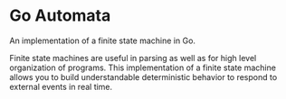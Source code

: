 
# Go Automata

An implementation of a finite state machine in Go.  

Finite state machines are useful in parsing as well as for high level
organization of programs. This implementation of a finite state machine
allows you to build understandable deterministic behavior to respond
to external events in real time.

